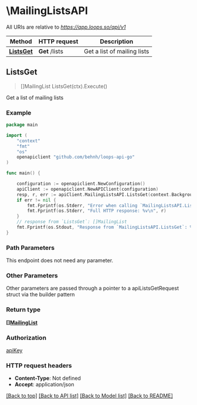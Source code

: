 # \MailingListsAPI

All URIs are relative to *https://app.loops.so/api/v1*

Method | HTTP request | Description
------------- | ------------- | -------------
[**ListsGet**](MailingListsAPI.md#ListsGet) | **Get** /lists | Get a list of mailing lists



## ListsGet

> []MailingList ListsGet(ctx).Execute()

Get a list of mailing lists



### Example

```go
package main

import (
	"context"
	"fmt"
	"os"
	openapiclient "github.com/behnh/loops-api-go"
)

func main() {

	configuration := openapiclient.NewConfiguration()
	apiClient := openapiclient.NewAPIClient(configuration)
	resp, r, err := apiClient.MailingListsAPI.ListsGet(context.Background()).Execute()
	if err != nil {
		fmt.Fprintf(os.Stderr, "Error when calling `MailingListsAPI.ListsGet``: %v\n", err)
		fmt.Fprintf(os.Stderr, "Full HTTP response: %v\n", r)
	}
	// response from `ListsGet`: []MailingList
	fmt.Fprintf(os.Stdout, "Response from `MailingListsAPI.ListsGet`: %v\n", resp)
}
```

### Path Parameters

This endpoint does not need any parameter.

### Other Parameters

Other parameters are passed through a pointer to a apiListsGetRequest struct via the builder pattern


### Return type

[**[]MailingList**](MailingList.md)

### Authorization

[apiKey](../README.md#apiKey)

### HTTP request headers

- **Content-Type**: Not defined
- **Accept**: application/json

[[Back to top]](#) [[Back to API list]](../README.md#documentation-for-api-endpoints)
[[Back to Model list]](../README.md#documentation-for-models)
[[Back to README]](../README.md)

